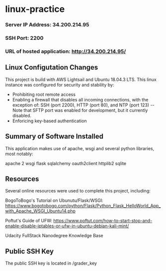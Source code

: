 # linux-practice

### Server IP Address: 34.200.214.95

### SSH Port: 2200

### URL of hosted application:  http://34.200.214.95/

## Linux Configutation Changes

This project is build with AWS Lightsail and Ubuntu 18.04.3 LTS. This linux instance was configured for security and stability by:

* Prohibiting root remote access
* Enabling a firewall that disables all incoming connections, with the exception of: SSH (port 2200), HTTP (port 80), and NTP (port 123) -- Note that SFTP port was enabled for development, but it currently disabled.
* Enforicing key-based authentication


## Summary of Software Installed

This application makes use of apache, wsgi and several python libraries, most notably:

apache 2
wsgi
flask
sqlalchemy
oauth2client
httplib2
sqlite

## Resources

Several online resources were used to complete this project, including:

BogoToBogo's Tutorial on Ubunutu/Flask/WSGI:
https://www.bogotobogo.com/python/Flask/Python_Flask_HelloWorld_App_with_Apache_WSGI_Ubuntu14.php

Poftut's Guide of UFW:
https://www.poftut.com/how-to-start-stop-and-enable-disable-iptables-or-ufw-in-ubuntu-debian-kali-mint/

Udacity FullStack Nanodegree Knowledge Base


## Public SSH Key

The public SSH key is located in /grader_key
